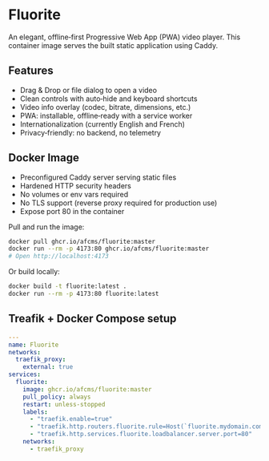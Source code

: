 # Fluorite

An elegant, offline‑first Progressive Web App (PWA) video player. This container image serves the built static application using Caddy.

## Features

- Drag & Drop or file dialog to open a video
- Clean controls with auto‑hide and keyboard shortcuts
- Video info overlay (codec, bitrate, dimensions, etc.)
- PWA: installable, offline‑ready with a service worker
- Internationalization (currently English and French)
- Privacy‑friendly: no backend, no telemetry

## Docker Image

- Preconfigured Caddy server serving static files
- Hardened HTTP security headers
- No volumes or env vars required
- No TLS support (reverse proxy required for production use)
- Expose port 80 in the container

Pull and run the image:

```bash
docker pull ghcr.io/afcms/fluorite:master
docker run --rm -p 4173:80 ghcr.io/afcms/fluorite:master
# Open http://localhost:4173
```

Or build locally:

```bash
docker build -t fluorite:latest .
docker run --rm -p 4173:80 fluorite:latest
```

## Treafik + Docker Compose setup

```yaml
---
name: Fluorite
networks:
  traefik_proxy:
    external: true
services:
  fluorite:
    image: ghcr.io/afcms/fluorite:master
    pull_policy: always
    restart: unless-stopped
    labels:
      - "traefik.enable=true"
      - "traefik.http.routers.fluorite.rule=Host(`fluorite.mydomain.com`)"
      - "traefik.http.services.fluorite.loadbalancer.server.port=80"
    networks:
      - traefik_proxy
```
